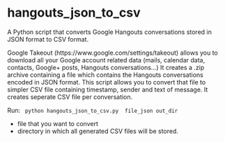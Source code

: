 hangouts_json_to_csv
===============

<p>
A Python script that converts Google Hangouts conversations stored in JSON format to CSV format.
</p>

<p>
Google Takeout (https://www.google.com/settings/takeout) allows you to download all your Google account related data (mails, calendar data, contacts, Google+ posts, Hangouts conversations...)
It creates a .zip archive containing a file which contains the Hangouts conversations encoded in JSON format.
This script allows you to convert that file to simpler CSV file containing timestamp, sender and text of message. It creates seperate CSV file per conversation.
</p>

<p>
Run:
<code> python hangouts_json_to_csv.py  file_json out_dir </code>
<ul>
	<li> <file_json> file that you want to convert </li>
	<li><out_dir> directory in which all generated CSV files will be stored.</li>
</ul>
</p>



